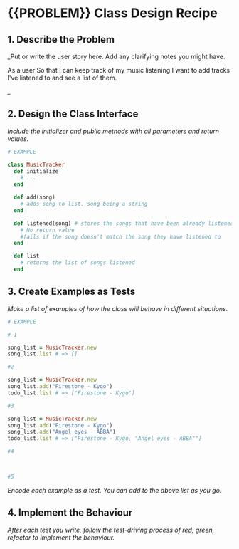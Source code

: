 # {{PROBLEM}} Class Design Recipe

## 1. Describe the Problem

_Put or write the user story here. Add any clarifying notes you might have.

As a user
So that I can keep track of my music listening
I want to add tracks I've listened to and see a list of them.

_

## 2. Design the Class Interface

_Include the initializer and public methods with all parameters and return values._

```ruby
# EXAMPLE

class MusicTracker
  def initialize 
    # ...
  end

  def add(song)
    # adds song to list. song being a string
  end

  def listened(song) # stores the songs that have been already listened to 
    # No return value
    #fails if the song doesn't match the song they have listened to
  end

  def list
    # returns the list of songs listened 
  end


```

## 3. Create Examples as Tests

_Make a list of examples of how the class will behave in different situations._

```ruby
# EXAMPLE

# 1

song_list = MusicTracker.new
song_list.list # => []

#2

song_list = MusicTracker.new
song_list.add("Firestone - Kygo")
todo_list.list # => ["Firestone - Kygo"]

#3

song_list = MusicTracker.new
song_list.add("Firestone - Kygo")
song_list.add("Angel eyes - ABBA")
todo_list.list # => ["Firestone - Kygo, "Angel eyes - ABBA""]

#4



#5


```

_Encode each example as a test. You can add to the above list as you go._

## 4. Implement the Behaviour

_After each test you write, follow the test-driving process of red, green, refactor to implement the behaviour._
